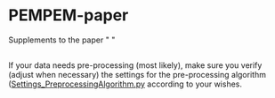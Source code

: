 # PEMPEM-paper
Supplements to the paper " "

## 

If your data needs pre-processing (most likely), make sure you verify (adjust when necessary) the settings for the pre-processing algorithm ([Settings_PreprocessingAlgorithm.py](test) according to your wishes.

